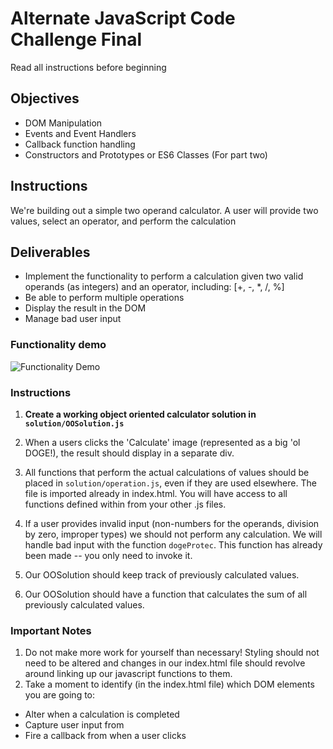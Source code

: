 # Alternate JavaScript Code Challenge Final
  Read all instructions before beginning

## Objectives

- DOM Manipulation
- Events and Event Handlers
- Callback function handling
- Constructors and Prototypes or ES6 Classes (For part two)

## Instructions

We're building out a simple two operand calculator. A user will provide two values, select an operator, and perform the calculation

## Deliverables

- Implement the functionality to perform a calculation given two valid operands (as integers) and an operator, including: [+, -, \*, /, %]
- Be able to perform multiple operations
- Display the result in the DOM
- Manage bad user input

### Functionality demo

![Functionality Demo](./assets/example_functionality.gif)

### Instructions

1. **Create a working object oriented calculator solution in `solution/OOSolution.js`**

2. When a users clicks the 'Calculate' image (represented as a big 'ol DOGE!), the result should display in a separate div.

3. All functions that perform the actual calculations of values should be placed in `solution/operation.js`, even if they are used elsewhere. The file is imported already in index.html. You will have access to all functions defined within from your other .js files.

4. If a user provides invalid input (non-numbers for the operands, division by zero, improper types) we should not perform any calculation. We will handle bad input with the function `dogeProtec`. This function has already been made -- you only need to invoke it.

5. Our OOSolution should keep track of previously calculated values.

6. Our OOSolution should have a function that calculates the sum of all previously calculated values.

### Important Notes

1. Do not make more work for yourself than necessary! Styling should not need to be altered and changes in our index.html file should revolve around linking up our javascript functions to them.
2. Take a moment to identify (in the index.html file) which DOM elements you are going to:
  - Alter when a calculation is completed
  - Capture user input from
  - Fire a callback from when a user clicks
